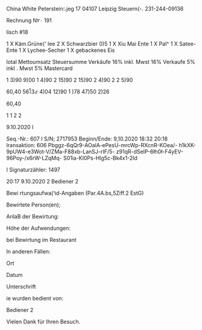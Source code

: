 China White
Peterstein؛،jeg  17
04107  Leipzig
Steuern(-.  231-244-09136

Rechnung  N٢٠  191

lisch  #18

1  X  Käm.Grüne('  lee
2  X  Schwarzbier  0)5
1  X  Xiu  Mai
Ente
1  X  Pal^
1  X  Satee-Ente
1  X  Lychee-Secher
1  X  gebackenes  Eis

lotal
Mettoumsatz
Steuersumme
Verkäufe 16% inkl.
Mwst 16%
Verkaufe 5% inkl .
Mwst 5%
Mastercard

1
3)90
9)00
1
4)90  2
15)90  2
15)90  2
4)90  2
2
5)90

60,40
56โ3๕
4)04
12)90
1 )78
47)50
2)26

60,40

1
1
2
2

9.10.2020 ا

Seq.-Nr.: 607 ا  S/N;  2717953
Beginn/Ende:  9,10.2020  18:32
20:18
Iransaktion:  606
Pbggz-6qQr9-AOalA-ePesU-mrcWp-RXcnR-KOea/-
h1kXK-9pUW4-e3Wot-V/ZMa-F88xb-LanSJ-rIF/5-
z91qR-dSelP-6łh0ł-F4yEV-96Poy-/x6rW-LZqMq-
S01ia-KI0Ps-Hlg5c-Bk4x1-2Id

ا  Signaturzähler:  1497

20:17  9.10.2020  2  Bediener  2

Bewi rtungsaufwa(٦d-Angaben
(Par.4A.bs,5Ziff.2  EstG)

Bewirtete  Person(en);

AnlaB  der  Bewirtung:

Höhe  der  Aufwendungen:

bei  Bewirtung  im  Restaurant

ln  anderen  Fällen:

Ort

Datum

Unterschrift

ie  wurden  bedient  von:

Bediener  2

Vielen  Dank  für  Ihren  Besuch.

